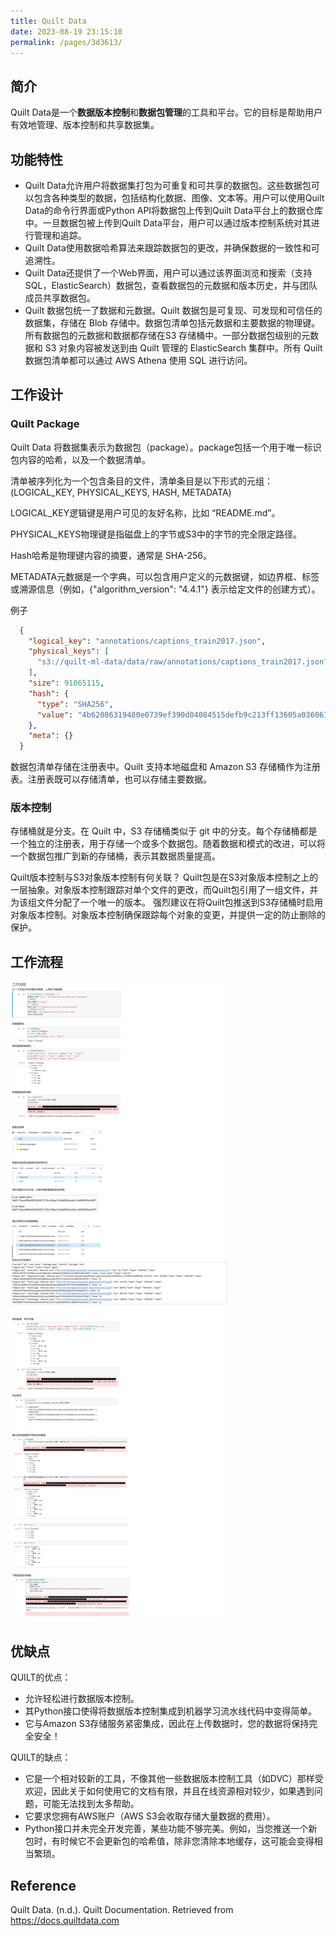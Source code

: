 ```yaml
---
title: Quilt Data
date: 2023-08-19 23:15:10
permalink: /pages/3d3613/
---
```


## 简介

Quilt Data是一个**数据版本控制**和**数据包管理**的工具和平台。它的目标是帮助用户有效地管理、版本控制和共享数据集。

## 功能特性

- Quilt Data允许用户将数据集打包为可重复和可共享的数据包。这些数据包可以包含各种类型的数据，包括结构化数据、图像、文本等。用户可以使用Quilt Data的命令行界面或Python API将数据包上传到Quilt Data平台上的数据仓库中。一旦数据包被上传到Quilt Data平台，用户可以通过版本控制系统对其进行管理和追踪。
- Quilt Data使用数据哈希算法来跟踪数据包的更改，并确保数据的一致性和可追溯性。
- Quilt Data还提供了一个Web界面，用户可以通过该界面浏览和搜索（支持SQL，ElasticSearch）数据包，查看数据包的元数据和版本历史，并与团队成员共享数据包。
- Quilt 数据包统一了数据和元数据。Quilt 数据包是可复现、可发现和可信任的数据集，存储在 Blob 存储中。数据包清单包括元数据和主要数据的物理键。所有数据包的元数据和数据都存储在S3 存储桶中。一部分数据包级别的元数据和 S3 对象内容被发送到由 Quilt 管理的 ElasticSearch 集群中。所有 Quilt 数据包清单都可以通过 AWS Athena 使用 SQL 进行访问。

## 工作设计

### Quilt Package

Quilt Data 将数据集表示为数据包（package）。package包括一个用于唯一标识包内容的哈希，以及一个数据清单。

清单被序列化为一个包含条目的文件，清单条目是以下形式的元组：(LOGICAL_KEY, PHYSICAL_KEYS, HASH, METADATA)

  LOGICAL_KEY逻辑键是用户可见的友好名称，比如 “README.md”。

  PHYSICAL_KEYS物理键是指磁盘上的字节或S3中的字节的完全限定路径。

  Hash哈希是物理键内容的摘要，通常是 SHA-256。

  METADATA元数据是一个字典，可以包含用户定义的元数据键，如边界框、标签或溯源信息（例如，{"algorithm_version": "4.4.1"} 表示给定文件的创建方式）。

例子

```json
  {
    "logical_key": "annotations/captions_train2017.json",
    "physical_keys": [
      "s3://quilt-ml-data/data/raw/annotations/captions_train2017.json?versionId=UtzkAN8FP4irtroeN9bfYP1yKzX7ko3G"
    ],
    "size": 91865115,
    "hash": {
      "type": "SHA256",
      "value": "4b62086319480e0739ef390d04084515defb9c213ff13605a036061e33314317"
    },
    "meta": {}
  }
```

数据包清单存储在注册表中。Quilt 支持本地磁盘和 Amazon S3 存储桶作为注册表。注册表既可以存储清单，也可以存储主要数据。

 

### 版本控制  

存储桶就是分支。在 Quilt 中，S3 存储桶类似于 git 中的分支。每个存储桶都是一个独立的注册表，用于存储一个或多个数据包。随着数据和模式的改进，可以将一个数据包推广到新的存储桶，表示其数据质量提高。

Quilt版本控制与S3对象版本控制有何关联？ Quilt包是在S3对象版本控制之上的一层抽象。对象版本控制跟踪对单个文件的更改，而Quilt包引用了一组文件，并为该组文件分配了一个唯一的版本。 强烈建议在将Quilt包推送到S3存储桶时启用对象版本控制。对象版本控制确保跟踪每个对象的变更，并提供一定的防止删除的保护。

## 工作流程

 ![](assets\quilt_data_process.png)

## 优缺点

QUILT的优点：

- 允许轻松进行数据版本控制。
- 其Python接口使得将数据版本控制集成到机器学习流水线代码中变得简单。
- 它与Amazon S3存储服务紧密集成，因此在上传数据时，您的数据将保持完全安全！

QUILT的缺点：

- 它是一个相对较新的工具，不像其他一些数据版本控制工具（如DVC）那样受欢迎，因此关于如何使用它的文档有限，并且在线资源相对较少，如果遇到问题，可能无法找到太多帮助。
- 它要求您拥有AWS账户（AWS S3会收取存储大量数据的费用）。
- Python接口并未完全开发完善，某些功能不够完美。例如，当您推送一个新包时，有时候它不会更新包的哈希值，除非您清除本地缓存，这可能会变得相当繁琐。

## Reference

Quilt Data. (n.d.). Quilt Documentation. Retrieved from https://docs.quiltdata.com
